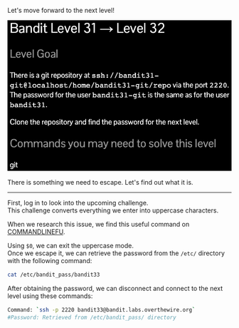 Let's move forward to the next level!

![untitled](ScreenShots/Level%2031%20->%2032.jpg)

There is something we need to escape. Let's find out what it is.

---
First, log in to look into the upcoming challenge.  
This challenge converts everything we enter into uppercase characters.

When we research this issue, we find this useful command on [COMMANDLINEFU](https://www.commandlinefu.com/commands/view/11704/launch-bash-without-using-any-letters).

Using `$0`, we can exit the uppercase mode.  
Once we escape it, we can retrieve the password from the `/etc/` directory with the following command:
```bash
cat /etc/bandit_pass/bandit33
```
After obtaining the password, we can disconnect and connect to the next level using these commands:
```bash
Command: `ssh -p 2220 bandit33@bandit.labs.overthewire.org`
#Password: Retrieved from /etc/bandit_pass/ directory
```
<!-- Password: `odHo63fHiFqcWWJG9rLiLDtPm45KzUKy` -->